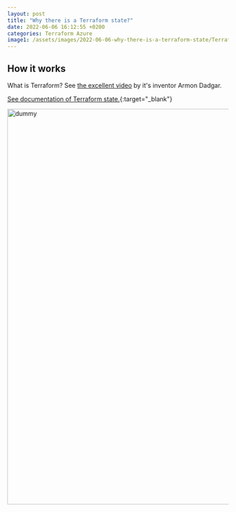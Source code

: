 ```yaml
---
layout: post
title: "Why there is a Terraform state?"
date: 2022-06-06 16:12:55 +0200
categories: Terraform Azure
image1: /assets/images/2022-06-06-why-there-is-a-terraform-state/Terraform-cycle.png
---
```


[Terraform Docs]: https://www.terraform.io/language/state
[Intro to Terraform with Armon Dadgar]: https://www.youtube.com/watch?v=h970ZBgKINg

## How it works

What is Terraform? See [the excellent video][Intro to Terraform with Armon Dadgar] by it's inventor Armon Dadgar.

[See documentation of Terraform state.][Terraform Docs]{:target="_blank"}


<img src="{{ page.image1 | relative_url }}" alt="dummy" width="900"/>

